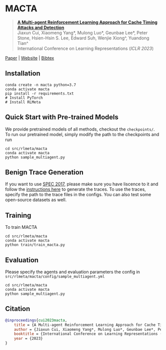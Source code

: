 # MACTA

> [**A Multi-agent Reinforcement Learning Approach for Cache Timing Attacks and Detection**](https://openreview.net/forum?id=CDlHZ78-Xzi)\
> Jiaxun Cui, Xiaomeng Yang*, Mulong Luo*, Geunbae Lee*, Peter Stone, Hsien-Hsin S. Lee, Edward Suh, Wenjie Xiong^, Yuandong Tian^\
> International Conference on Learning Representations (_ICLR 2023_)

[Paper](https://openreview.net/pdf?id=CDlHZ78-Xzi) | [Website]() | [Bibtex](#citation)

## Installation
```
conda create -n macta python=3.7
conda activate macta
pip install -r requirements.txt
# Install PyTorch
# Install RLMeta
```

## Quick Start with Pre-trained Models
We provide pretrained models of all methods, checkout the `checkpoints/`.
To run our pretrained model, simply modify the path to the checkpoints and run
```
cd src/rlmeta/macta
conda activate macta
python sample_multiagent.py
```

## Benign Trace Generation
If you want to use [SPEC 2017](https://www.spec.org/cpu2017/), please make sure you have liscence to it and follow the [instructions here](https://code.vt.edu/bearhw-public/rl-mem-trace) to generate the traces. To use the traces, specify the path to the trace files in the configs. You can also test some open-source datasets as well.

## Training
To train MACTA
```
cd src/rlmeta/macta
conda activate macta
python train/train_macta.py
```

## Evaluation
Please specify the agents and evaluation parameters the config in `src/rlmeta/macta/config/sample_multiagent.yml`
```
cd src/rlmeta/macta
conda activate macta
python sample_multiagent.py
```

## Citation
```bibtex
@inproceedings{cui2023macta,
    title = {A Multi-agent Reinforcement Learning Approach for Cache Timing Attacks and Detection},
    author = {Jiaxun Cui, Xiaomeng Yang*, Mulong Luo*, Geunbae Lee*, Peter Stone, Hsien-Hsin S. Lee, Edward Suh, Wenjie Xiong^, Yuandong Tian^},
    booktitle = {International Conference on Learning Representations (ICLR)},
    year = {2023}
}
```
